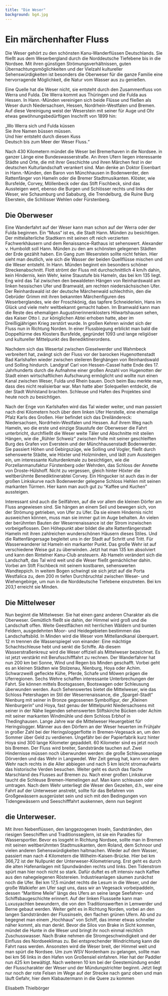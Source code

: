 ```yaml
---
title: "Die Weser"
background: bg4.jpg
---
```


# Ein märchenhafter Fluss
Die Weser gehört zu den schönsten Kanu-Wanderflüssen Deutschlands. Sie fließt aus dem Weserbergland durch die Norddeutsche Tiefebene bis in die Nordsee. Mit ihren günstigen Strömungsverhältnissen, guten Übernachtungsmöglichkeiten und der Vielzahl kultureller Sehenswürdigkeiten ist besonders die Oberweser für die ganze Familie eine hervorragende Möglichkeit, die Natur vom Wasser aus zu genießen.

Eine Quelle hat die Weser nicht, sie entsteht durch den Zusammenfluss von Werra und Fulda. Die Werra kommt aus Thüringen und die Fulda aus Hessen. In Hann.-Münden vereinigen sich beide Flüsse und fließen als Weser durch Niedersachsen, Hessen, Nordrhein-Westfalen und Bremen. Auf diese Vereinigung weist der Weserstein mit seiner für Auge und Ohr etwas gewöhnungsbedürftigen Inschrift von 1899 hin: 

„Wo Werra sich und Fulda küssen  
Sie ihre Namen büssen müssen.  
Und hier entsteht durch diesen Kuss  
Deutsch bis zum Meer der Weser Fluss.“

Nach 430 Kilometern mündet die Weser bei Bremerhaven in die Nordsee. in ganzer Länge eine Bundeswasserstraße. An ihren Ufern liegen interessante Städte und Orte, die mit ihrer Geschichte und ihren Märchen fest in der deutschen Kulturlandschaft verankert sind. Man denke an Doktor Eisenbart in Hann.-Münden, den Baron von Münchhausen in Bodenwerder, den Rattenfänger von Hameln oder die Bremer Stadtmusikanten.  Klöster, wie Bursfelde, Corvey, Möllenbeck oder das Stift Fischbeck, sind das Aussteigen wert, ebenso die Burgen und Schlösser rechts und links der Weser, wie Schaumburg und Sababurg, die Trendelburg, die Ruine Burg Eberstein, die Schlösser Wehlen oder Fürstenberg. 

## Die Oberweser
Eine Wanderfahrt auf der Weser kann man schon auf der Werra oder der Fulda be­ginnen. Ein “Muss“ ist es, die Stadt Hann. Münden zu besichtigen. Der mittelalterliche Stadtkern mit seinen oft reich verzierten Fachwerkhäusern und dem Renaissance-Rathaus ist sehenswert. Alexander v. Humboldt soll Hann. Münden zu den am schönsten gelegenen Städten der Erde ge­zählt haben. Ein Gang zum Weserstein sollte nicht fehlen. Hier sieht man deutlich, wie sich die Wasser der beiden Quellflüsse mischen und die Weser entsteht.
In Hann. Münden beginnt ein besonders schöner Streckenabschnitt. Flott strömt der Fluss mit durchschnittlich 4 km/h dahin, kein Hindernis, kein Wehr, keine Staustufe bis Hameln, das bei km 135 liegt. Eng wird das Tal zwischen den bewaldeten Hängen von Reinhardswald am linken hessischen Ufer und Bramwald, am rechten niedersächsischen Ufer. Der Reinhardswald ist der deutsche Märchenwald schlechthin, den die Gebrüder Grimm mit ihren  bekannten Märchenfiguren des Weserberglandes,  wie  der Froschkönig, das tapfere Schneiderlein, Hans im Glück und viele mehr weltbekannt gemacht haben. Im Bramwald kann man die Reste des ehemaligen Augustinerinnenklosters Hilwartshausen sehen, das Kaiser Otto I. zur königlichen Abtei erhoben hatte, aber im Dreißigjährigen Krieg zerstört wurde.
In großen Kehren windet sich der Fluss nun in Richtung Norden. In einer Flussbiegung erblickt man bald die Doppeltürme des Klosters Bursfelde, gegründet 1093 und lange religiöser und kultureller Mittelpunkt des Benediktinerordens.

Nachdem sich das Wesertal zwischen Gieselwerder und Wahmbeck verbreitert hat, zwängt sich der Fluss vor der barocken Hugenottenstadt Bad Karlshafen wieder zwischen steileren Berghängen von Reinhardswald und Solling hindurch. Landgraf Carl von Hessen-Cassel hatte Ende des 17. Jahrhunderts durch die Aufnahme einer großen Anzahl von Hugenotten der Stadt einen wirtschaftlichen Aufschwung ermöglicht und wollte nun einen Kanal zwischen Weser, Fulda und Rhein bauen. Doch beim Bau merkte man, dass dies nicht realisierbar war. Man hatte aber Solequellen entdeckt, die der Stadt Wohlstand brachten. Schleuse und Hafen des Projektes sind heute noch zu besichtigen.

Nach der Enge von Karlshafen wird das Tal wieder weiter, und man passiert nach drei Kilometern hoch über dem linken Ufer Herstelle, eine ehemalige Pfalz Karls des Großen. Hier befindet sich das Dreiländereck: Niedersachsen, Nordrhein-Westfalen und Hessen. Auf ihrem Weg nach Hameln, wo die erste und einzige Staustufe der Oberweser die Fahrt unterbricht, durchfließt die Weser weite Täler und Abschnitte mit steilen Hängen, wie die „Rühler Schweiz“ zwischen Polle mit seiner geschleiften Burg des Grafen von Everstein und der Münchhausenstadt Bodenwerder. Sie passiert Höhen und Gebirgszüge, wie Solling und Vogler, fließt durch sehenswerte Städte, wie Höxter und Holzminden, und lädt zum Aussteigen ein, um interessante Kulturdenkmale zu besichtigen, wie die Porzellanmanufaktur Fürstenberg oder Wehrden, das Schloss der Annette von Droste-Hülshoff. Nicht zu vergessen, gleich hinter Höxter die weltberühmte Benediktinerabtei Corvey. Ein Hingucker ist auch das in der großen Linkskurve nach Bodenwerder gelegene Schloss Hehlen mit seinen markanten Türmen. Hier kann man auch gut zu “Kaffee und Kuchen” aussteigen.

Interessant sind auch die Seilfähren, auf die vor allem die kleinen Dörfer am Fluss angewiesen sind. Sie hängen an einem Seil und bewegen sich, von der Strömung getrieben, von Ufer zu Ufer. Da sie einem Hindernis nicht ausweichen können, muss man sie immer gut im Auge behalten.
An vielen der berühmten Bauten der Weserrenaissance ist der Strom inzwischen vorbeigeflossen. Den Höhepunkt aber bildet die alte  Rattenfängerstadt Hameln mit ihren zahlreichen wunderschönen Häusern dieses Stiles. Und die Rattenfängersage begleitet uns in der Stadt auf Schritt und Tritt. Für Wasserwanderer ist Hameln ein markanter Punkt. Das große Wehr ist auf verschiedene Weise gut zu überwinden. Jetzt hat man 135 km absolviert und kann den Rintelner Kanu-Club ansteuern.
Ab Hameln verändert sich die Landschaft, das Tal wird weit und die Weser fließt gemächlicher dahin. Vorbei am Stift Fischbeck mit seinem kostbaren, sehenswerten Wandteppich. In weitem Bogen schwingt sie sich jetzt auf die Porta Westfalica zu, dem 200 m tiefen Durchbruchtal zwischen Weser- und Wiehengebirge, um nun in die Norddeutsche Tiefebene einzutreten. Bei km 203,1 erreicht sie Minden.

## Die Mittelweser
Nun beginnt die Mittelweser. Sie hat einen ganz anderen Charakter als die Oberweser. Gemütlich fließt sie dahin, der Himmel wird groß und die Landschaft offen. Weite Geestflächen mit herrlichen Wäldern und bunten Feldern, ausgedehnten Moor- und Heidegebieten bestimmen das Landschaftsbild. In Minden wird die Weser vom Mittellandkanal überquert. 12 m trennen die Wasserspiegel von einander: Eine mächtige Schachtschleuse hebt und senkt die Schiffe. Ab diesem Wasserstraßenkreuz wird die Weser offiziell als Mittelweser bezeichnet. Es ist jetzt verstärkt mit Berufsschifffahrt zu rechnen.
Der Wanderfahrer hat nun 200 km bei Sonne, Wind und Regen bis Minden geschafft. Vorbei geht es an kleinen Städten wie Stolzenau, Nienburg, Hoya oder Achim. Schwarzweiß gefleckte Kühe, Pferde, Schafe und Möwen prägen die Uferregionen. Sechs Wehre schaffen interessante Unterbrechungen der Fahrt. Sie können mittels Bootsgassen, Bootswagen oder Schleusung überwunden werden. 
Auch Sehenswertes bietet die Mittelweser, wie das Schloss Petershagen im Stil der Weserrenaissance, die „Spargel-Stadt“ Nienburg mit seiner in Bronze gegossenen  Symbolfigur, der „Kleinen Nienburgerin“  und Hoya, fast genau der Mittelpunkt Niedersachsens mit seiner in der Nähe liegenden sehenswerten Stiftskirche Bücken oder Achim mit seiner markanten Windmühle und dem Schloss Erbhof in Thedinghausen.
Lange Jahre war die Mittelweser Heuergebiet für Heringslogger. Männer aus den Dörfern an der Weser heuerten im Frühjahr in großer Zahl bei der Heringsloggerflotte in Bremen-Vegesack an, um den Sommer über Geld zu verdienen.
Ungefähr bei der Papierfabrik kurz hinter Hoya sind 300 lange Kilometer gepaddelt. 60 Kilometer sind es jetzt noch bis Bremen. Der Fluss wird breiter, Sandstrände tauchen auf. Zwei Hindernisse müssen noch überwunden werden: die große Schleusenanlage Dörverden und das Wehr in Langwedel. Wer Zeit genug hat, kann vor dem Wehr nach rechts in die Aller abbiegen und nach 5 km leicht stromaufwärts das historische Verden besuchen. Weiter geht es durch das flache Marschland des Flusses auf Bremen zu. Nach einer großen Linkskurve taucht die Schleuse Bremen-Hemelingen auf. Man kann schleusen oder umtragen. Nach dem Wehr unterliegt die Weser den Gezeiten, d.h., wer eine Fahrt auf der Unterweser anstrebt, sollte für das Befahren von Großgewässern ausgerüstet sein und sich mit den Bedingungen von Tidengewässern und Seeschifffahrt auskennen, denn nun beginnt

## die Unterweser.
Mit ihren Nebenflüssen, den langgezogenen Inseln, Sandstränden, den riesigen Seeschiffen und Traditionsseglern, ist sie ein Paradies für Wassersportler. 
Bevor es losgeht in Richtung Nordsee, sollte man in Bremen mit seinen weltberühmten Stadtmusikanten, dem Roland, dem Schnoor und vielen anderen Sehenswürdigkeiten haltmachen. Wieder auf dem Wasser, passiert man nach 4 Kilometern die Wilhelm-Kaisen-Brücke. Hier bei km 366,72 ist der Nullpunkt der Unterweser-Kilometrierung.
Erst geht es durch die alten Hafenanlagen mit Spundwänden rechts und links. Den Tidenstrom spürt man hier noch nicht so stark. Dafür duftet es oft intensiv nach Kaffee aus den nahegelegenen Röstereien. Industrieanlagen säumen zunächst noch die Ufer. Bei km 17,5 mündet rechts die Lesum in die Weser, und der große Walkiefer am Ufer sagt uns, dass wir an Vegesack vorbeipaddeln, dessen “Maritime Meile“ längs des Ufers an seine lange Seefahrer- und Schiffsbaugeschichte erinnert. Auf der linken Flussseite kann man Luxusyachten bewundern, die von den Traditionswerften in Lemwerder und Berne gebaut werden. Weiter geht es in Richtung Norden, vorbei an den langen Sandstränden der Flussinseln, den flachen grünen Ufern. Ab und zu begegnet man einem „Hochhaus“ von Schiff, das immer etwas schneller näher kommt, als man denkt. Bevor die Silos von Brake in Sicht kommen, mündet die Hunte in die Weser und bringt ihr noch einmal reichlich Zuschusswasser.  Nach Brake nehmen die Stromgeschwindigkeit und der Einfluss des Nordseeklimas zu. Bei entsprechender Windrichtung kann die Fahrt nass werden. Ansonsten wird die Weser breit, der Himmel weit und man spürt die Nordsee. Um zum WSV Nordenham zu gelangen, sollte man bei km 56 links in den Hafen von Großensiel einfahren.
Hier hat der Paddler nun 425 km bewältigt. Nach weiteren 10 km bei der Geestemündung endet der Flusscharakter der Weser und der Mündungstrichter beginnt. Jetzt liegt nur noch der rote Felsen im Wege auf der Strecke nach ganz oben und man läuft Gefahr, hier dem Klabautermann in die Quere zu kommen

Elisabeth Thielbörger
